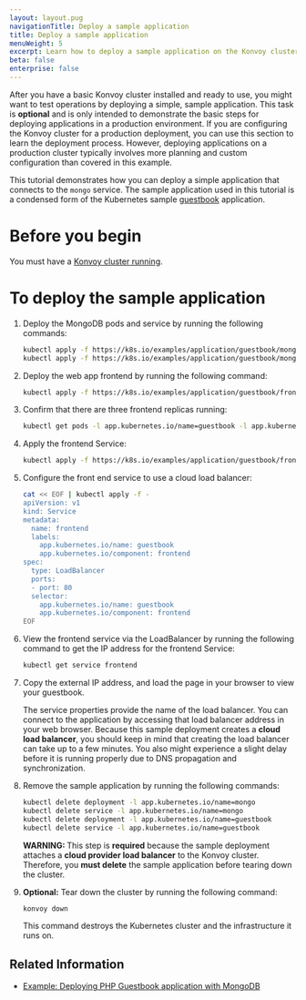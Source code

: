 ```yaml
---
layout: layout.pug
navigationTitle: Deploy a sample application
title: Deploy a sample application
menuWeight: 5
excerpt: Learn how to deploy a sample application on the Konvoy cluster
beta: false
enterprise: false
---
```


<!-- markdownlint-disable MD004 MD007 MD025 MD030 -->

After you have a basic Konvoy cluster installed and ready to use, you might want to test operations by deploying a simple, sample application.
This task is **optional** and is only intended to demonstrate the basic steps for deploying applications in a production environment.
If you are configuring the Konvoy cluster for a production deployment, you can use this section to learn the deployment process.
However, deploying applications on a production cluster typically involves more planning and custom configuration than covered in this example.

This tutorial demonstrates how you can deploy a simple application that connects to the `mongo` service.
The sample application used in this tutorial is a condensed form of the Kubernetes sample [guestbook][guestbook] application.

# Before you begin

You must have a [Konvoy cluster running][quick-start].

# To deploy the sample application

1. Deploy the MongoDB pods and service by running the following commands:

   ```bash
   kubectl apply -f https://k8s.io/examples/application/guestbook/mongo-deployment.yaml
   kubectl apply -f https://k8s.io/examples/application/guestbook/mongo-service.yaml
   ```

1. Deploy the web app frontend by running the following command:

   ```bash
   kubectl apply -f https://k8s.io/examples/application/guestbook/frontend-deployment.yaml
   ```

1. Confirm that there are three frontend replicas running:

   ```bash
   kubectl get pods -l app.kubernetes.io/name=guestbook -l app.kubernetes.io/component=frontend
   ```

1. Apply the frontend Service:

   ```bash
   kubectl apply -f https://k8s.io/examples/application/guestbook/frontend-service.yaml
   ```

1. Configure the front end service to use a cloud load balancer:

   ```bash
   cat << EOF | kubectl apply -f -
   apiVersion: v1
   kind: Service
   metadata:
     name: frontend
     labels:
       app.kubernetes.io/name: guestbook
       app.kubernetes.io/component: frontend
   spec:
     type: LoadBalancer
     ports:
     - port: 80
     selector:
       app.kubernetes.io/name: guestbook
       app.kubernetes.io/component: frontend
   EOF
   ```

1. View the frontend service via the LoadBalancer by running the following command to get the IP address for the frontend Service:

   ```bash
   kubectl get service frontend
   ```

1. Copy the external IP address, and load the page in your browser to view your guestbook.

   The service properties provide the name of the load balancer. You can connect to the application by accessing that load balancer address in your web browser.
   Because this sample deployment creates a **cloud load balancer**,  you should keep in mind that creating the load balancer can take up to a few minutes.
   You also might experience a slight delay before it is running properly due to DNS propagation and synchronization.

1. Remove the sample application by running the following commands:

   ```bash
   kubectl delete deployment -l app.kubernetes.io/name=mongo
   kubectl delete service -l app.kubernetes.io/name=mongo
   kubectl delete deployment -l app.kubernetes.io/name=guestbook
   kubectl delete service -l app.kubernetes.io/name=guestbook
   ```

   <p class="message--warning"><strong>WARNING: </strong>
   This step is <b>required</b> because the sample deployment attaches a <b>cloud provider load balancer</b> to the Konvoy cluster.
   Therefore, you <b>must delete</b> the sample application before tearing down the cluster.
   </p>

1. **Optional:** Tear down the cluster by running the following command:

   ```bash
   konvoy down
   ```

   This command destroys the Kubernetes cluster and the infrastructure it runs on.

## Related Information

- [Example: Deploying PHP Guestbook application with MongoDB][guestbook]

[guestbook]: https://kubernetes.io/docs/tutorials/stateless-application/guestbook/
[quick-start]: ../../quick-start
